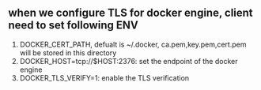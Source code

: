 ## when we configure TLS for docker engine, client need to set following ENV 

1. DOCKER_CERT_PATH, defualt is ~/.docker, ca.pem,key.pem,cert.pem will be stored in this directory
2. DOCKER_HOST=tcp://$HOST:2376: set the endpoint of the docker engine
3.  DOCKER_TLS_VERIFY=1: enable the TLS verification
